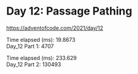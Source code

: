 # Day 12: Passage Pathing #
https://adventofcode.com/2021/day/12

Time elapsed (ms): 19.8673\
Day_12 Part 1: 4707

Time elapsed (ms): 233.629\
Day_12 Part 2: 130493

